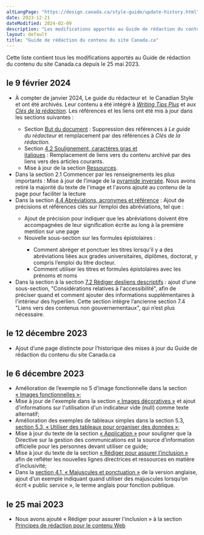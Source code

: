 ```yaml
---
altLangPage: "https://design.canada.ca/style-guide/update-history.html"
date: 2023-12-21
dateModified: 2024-02-09
description: "Les modifications apportés au Guide de rédaction du contenu du site Canada.ca."
layout: default
title: "Guide de rédaction du contenu du site Canada.ca"
---
```

<p>Cette liste contient tous les modifications apportés au Guide de rédaction du contenu du site Canada.ca depuis le 25 mai 2023.</p>
<h2>le 9 février 2024</h2>
<ul class="mrgn-tp-lg">
  <li>À compter de janvier 2024, Le guide du rédacteur et  le Canadian Style et ont été archivés. Leur contenu a été intégré à <span lang=en><a href="https://www.noslangues-ourlanguages.gc.ca/en/writing-tips-plus/index-eng"><i>Writing Tips Plus</i></a></span> et aux <a href="https://www.noslangues-ourlanguages.gc.ca/fr/cles-de-la-redaction/index-fra"><i>Clés de la rédaction</i></a>. Les références et les liens ont été mis à jour dans les sections suivantes&nbsp;:</li>
  <ul>
    <li>Section <a href="#toc2">But du document</a>&nbsp;:&nbsp;Suppression des références à <i>Le guide du rédacteur</i> et remplacement par des références à <i>Clés de la rédaction.</i></li>
    <li>Section <a href="/guide-redaction/#wp4-2">4.2 Soulignement, caractères gras et italiques</a>&nbsp;:&nbsp;Remplacement de liens vers du contenu archivé par des liens vers des articles courants.
    <li>Mise à jour de la section <a href="/guide-redaction/#toc13">Ressources</a>.</li>
  </ul>
  <li>Dans la section 2.1 Commencer par les renseignements les plus importants&nbsp;:&nbsp;Mise à jour de l’image de la <a href="/guide-redaction/#wp2-1">pyramide inversée</a>. Nous avons retiré la majorité du texte de l'image et l'avons ajouté au contenu de la page pour faciliter la lecture</li>
  <li>Dans la section <a href="/guide-redaction/#wp4-4">4.4 Abréviations, acronymes et référence</a> : Ajout de précisions et références clés sur l’emploi des abréviations, tel que&nbsp;:</li>
  <ul>
    <li>Ajout de précision pour indiquer que les abréviations doivent être accompagnées de leur signification écrite au long à la première mention sur une page</li>
    <li>Nouvelle sous-section sur les formules épistolaires&nbsp;:</li>
    <ul>
      <li>Comment abréger et ponctuer les titres lorsqu'il y a des abréviations liées aux grades universitaires, diplômes, doctorat, y compris l’emploi du titre docteur.</li><li>Comment utiliser les titres et formules épistolaires avec les prénoms et noms</li>
    </ul>
  </ul>
  <li>Dans la section à la section <a href="https://conception.canada.ca/guide-redaction/#wp7-2">7.2 Rédiger desliens descriptifs</a>&nbsp;:&nbsp;ajout d'une sous-section, "Considérations relatives à l'accessibilité", afin de préciser quand et comment ajouter des informations supplémentaires à l'intérieur des hyperlien. Cette section intègre l’ancienne section 7.4 "Liens vers des contenus non gouvernementaux", qui n’est plus nécessaire.</li>
</ul>
<h2>le 12 décembre 2023</h2>
<ul class="mrgn-tp-lg">
  <li>Ajout d’une page distincte pour l’historique des mises à jour du Guide de rédaction du contenu du site Canada.ca</li>
</ul>
<h2>le 6 décembre 2023</h2>
<ul class="mrgn-tp-lg">
  <li>Amélioration de l’exemple no 5 d’image fonctionnelle dans la section <a href="/guide-redaction/#wp6-1-1">&laquo;&nbsp;Images fonctionnelles&nbsp;&raquo;</a>;</li>
  <li>Mise à jour de l'exemple dans la section <a href="/guide-redaction/#wp6-1-2">&laquo;&nbsp;Images décoratives&nbsp;&raquo;</a> et ajout d'informations sur l'utilisation d'un indicateur vide (null) comme texte alternatif;</li>
  <li>Amélioration des exemples de tableaux simples dans la section 5.3, <a href="/guide-redaction/#wp5-3">section 5.3, &laquo;&nbsp;Utiliser des tableaux pour organiser des données&nbsp;&raquo;</a>;</li>
  <li>Mise à jour du texte de la section <a href="/guide-redaction/#toc3">&laquo;&nbsp;Application&nbsp;&raquo;</a> pour souligner que la Directive sur la gestion des communications est la source d’information officielle pour les personnes devant utiliser ce guide;</li>
  <li>Mise à jour du texte de la section <a href="/guide-redaction/#wp1-2-1b">&laquo;&nbsp;Rédiger pour assurer l’inclusion&nbsp;&raquo;</a> afin de refléter les nouvelles lignes directrices et ressources en matière d’inclusivité;</li>
  <li>Dans la <a href="/guide-redaction/#wp4-1">section 4.1, &laquo;&nbsp;Majuscules et ponctuation&nbsp;&raquo;</a> de la version anglaise, ajout d’un exemple indiquant quand utiliser des majuscules lorsqu’on écrit &laquo;&nbsp;public service&nbsp;&raquo;, le terme anglais pour fonction publique.</li>
</ul>
<h2>le 25 mai 2023</h2>
<ul class="mrgn-tp-lg">
  <li>Nous avons ajouté &laquo;&nbsp;Rédiger pour assurer l'inclusion&nbsp;&raquo; à la section <a href="/guide-redaction/#toc5">Principes de rédaction pour le contenu Web</a></li></ul>
